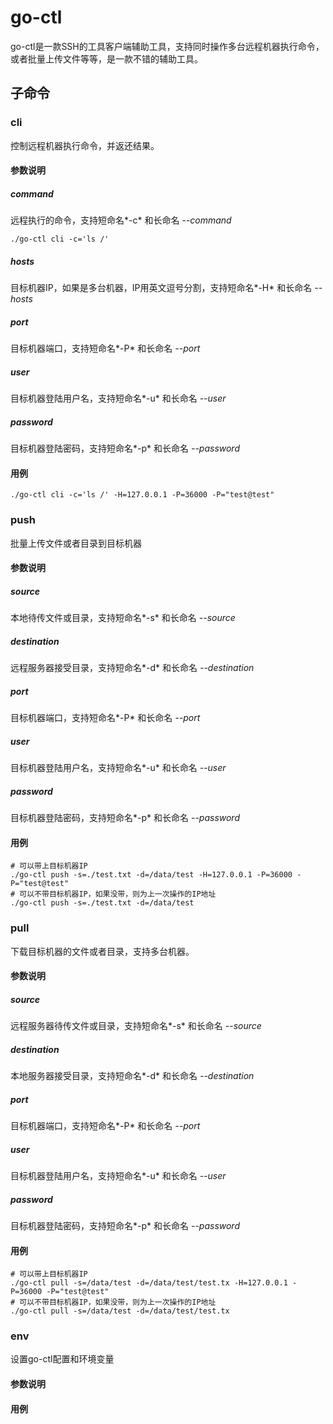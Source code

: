# go-ctl
go-ctl是一款SSH的工具客户端辅助工具，支持同时操作多台远程机器执行命令，或者批量上传文件等等，是一款不错的辅助工具。

## 子命令
### cli
控制远程机器执行命令，并返还结果。
#### 参数说明
##### command
远程执行的命令，支持短命名*-c* 和长命名 *--command*
```shell script
./go-ctl cli -c='ls /'
```
##### hosts
目标机器IP，如果是多台机器，IP用英文逗号分割，支持短命名*-H* 和长命名 *--hosts*
##### port
目标机器端口，支持短命名*-P* 和长命名 *--port*
##### user
目标机器登陆用户名，支持短命名*-u* 和长命名 *--user*
##### password
目标机器登陆密码，支持短命名*-p* 和长命名 *--password*
#### 用例
```shell script
./go-ctl cli -c='ls /' -H=127.0.0.1 -P=36000 -P="test@test"
```

### push
批量上传文件或者目录到目标机器
#### 参数说明
##### source
本地待传文件或目录，支持短命名*-s* 和长命名 *--source*
##### destination
远程服务器接受目录，支持短命名*-d* 和长命名 *--destination*
##### port
目标机器端口，支持短命名*-P* 和长命名 *--port*
##### user
目标机器登陆用户名，支持短命名*-u* 和长命名 *--user*
##### password
目标机器登陆密码，支持短命名*-p* 和长命名 *--password*
#### 用例
```shell script
# 可以带上目标机器IP
./go-ctl push -s=./test.txt -d=/data/test -H=127.0.0.1 -P=36000 -P="test@test"
# 可以不带目标机器IP，如果没带，则为上一次操作的IP地址
./go-ctl push -s=./test.txt -d=/data/test
```
### pull
下载目标机器的文件或者目录，支持多台机器。
#### 参数说明
##### source
远程服务器待传文件或目录，支持短命名*-s* 和长命名 *--source*
##### destination
本地服务器接受目录，支持短命名*-d* 和长命名 *--destination*
##### port
目标机器端口，支持短命名*-P* 和长命名 *--port*
##### user
目标机器登陆用户名，支持短命名*-u* 和长命名 *--user*
##### password
目标机器登陆密码，支持短命名*-p* 和长命名 *--password*
#### 用例
```shell script
# 可以带上目标机器IP
./go-ctl pull -s=/data/test -d=/data/test/test.tx -H=127.0.0.1 -P=36000 -P="test@test"
# 可以不带目标机器IP，如果没带，则为上一次操作的IP地址
./go-ctl pull -s=/data/test -d=/data/test/test.tx
```

### env
设置go-ctl配置和环境变量

#### 参数说明

#### 用例

